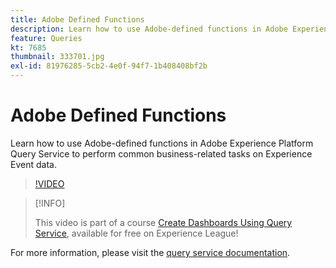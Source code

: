```yaml
---
title: Adobe Defined Functions
description: Learn how to use Adobe-defined functions in Adobe Experience Platform Query Service to perform common business-related tasks on Experience Event data.
feature: Queries
kt: 7685
thumbnail: 333701.jpg
exl-id: 81976285-5cb2-4e0f-94f7-1b408408bf2b
---
```

# Adobe Defined Functions

Learn how to use Adobe-defined functions in Adobe Experience Platform Query Service to perform common business-related tasks on Experience Event data.

>[!VIDEO](https://video.tv.adobe.com/v/333701?quality=12&learn=on)

>[!INFO]
>
> This video is part of a course [Create Dashboards Using Query Service](https://experienceleague.adobe.com/?recommended=ExperiencePlatform-D-1-2021.1.qsvc.dash), available for free on Experience League!

For  more information, please visit the [query service documentation](https://experienceleague.adobe.com/docs/experience-platform/query/home.html).
